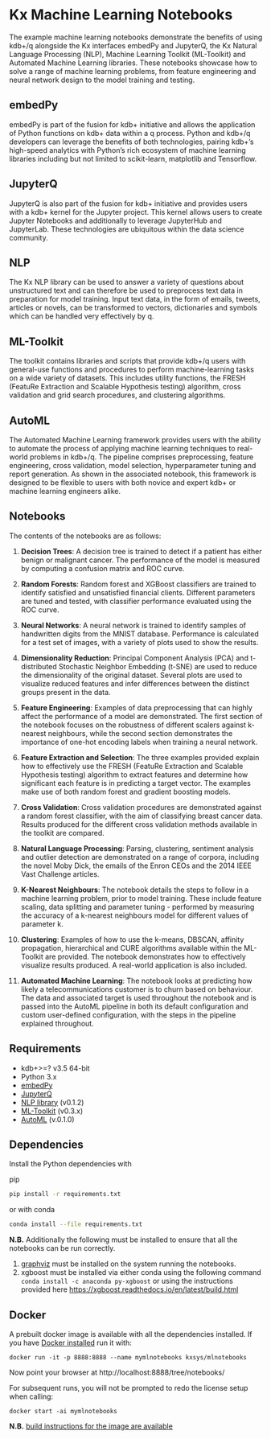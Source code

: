 # Kx Machine Learning Notebooks

The example machine learning notebooks demonstrate the benefits of using kdb+/q alongside the Kx interfaces embedPy and JupyterQ, the Kx Natural Language Processing (NLP), Machine Learning Toolkit (ML-Toolkit) and Automated Machine Learning libraries. These notebooks showcase how to solve a range of machine learning problems, from feature engineering and neural network design to the model training and testing.

## embedPy

embedPy is part of the fusion for kdb+ initiative and allows the application of Python functions on kdb+ data within a q process. Python and kdb+/q developers can leverage the benefits of both technologies, pairing kdb+’s high-speed analytics with Python’s rich ecosystem of machine learning libraries including but not limited to scikit-learn, matplotlib and Tensorflow.

## JupyterQ

JupyterQ is also part of the fusion for kdb+ initiative and provides users with a kdb+ kernel for the Jupyter project. This kernel allows users to create Jupyter Notebooks and additionally to leverage JupyterHub and JupyterLab. These technologies are ubiquitous within the data science community.

## NLP

The Kx NLP library can be used to answer a variety of questions about unstructured text and can therefore be used to preprocess text data in preparation for model training. Input text data, in the form of emails, tweets, articles or novels, can be transformed to vectors, dictionaries and symbols which can be handled very effectively by q.

## ML-Toolkit

The toolkit contains libraries and scripts that provide kdb+/q users with general-use functions and procedures to perform machine-learning tasks on a wide variety of datasets. This includes utility functions, the FRESH (FeatuRe Extraction and Scalable Hypothesis testing) algorithm, cross validation and grid search procedures, and clustering algorithms.

## AutoML

The Automated Machine Learning framework provides users with the ability to automate the process of applying machine learning techniques to real-world problems in kdb+/q. The pipeline comprises preprocessing, feature engineering, cross validation, model selection, hyperparameter tuning and report generation. As shown in the associated notebook, this framework is designed to be flexible to users with both novice and expert kdb+ or machine learning engineers alike.

## Notebooks
The contents of the notebooks are as follows:

1. **Decision Trees**: A decision tree is trained to detect if a patient has either benign or malignant cancer. The performance of the model is measured by computing a confusion matrix and ROC curve.

2. **Random Forests**: Random forest and XGBoost classifiers are trained to identify satisfied and unsatisfied financial clients. Different parameters are tuned and tested, with classifier performance evaluated using the ROC curve.

3. **Neural Networks**: A neural network is trained to identify samples of handwritten digits from the MNIST database. Performance is calculated for a test set of images, with a variety of plots used to show the results.

4. **Dimensionality Reduction**: Principal Component Analysis (PCA) and t-distributed Stochastic Neighbor Embedding (t-SNE) are used to reduce the dimensionality of the original dataset. Several plots are used to visualize reduced features and infer differences between the distinct groups present in the data.

5. **Feature Engineering**: Examples of data preprocessing that can highly affect the performance of a model are demonstrated. The first section of the notebook focuses on the robustness of different scalers against k-nearest neighbours, while the second section demonstrates the importance of one-hot encoding labels when training a neural network.

6. **Feature Extraction and Selection**: The three examples provided explain how to effectively use the FRESH (FeatuRe Extraction and Scalable Hypothesis testing) algorithm to extract features and determine how significant each feature is in predicting a target vector. The examples make use of both random forest and gradient boosting models.

7. **Cross Validation**: Cross validation procedures are demonstrated against a random forest classifier, with the aim of classifying breast cancer data. Results produced for the different cross validation methods available in the toolkit are compared.

8. **Natural Language Processing**: Parsing, clustering, sentiment analysis and outlier detection are demonstrated on a range of corpora, including the novel Moby Dick, the emails of the Enron CEOs and the 2014 IEEE Vast Challenge articles.

9. **K-Nearest Neighbours**: The notebook details the steps to follow in a machine learning problem, prior to model training. These include feature scaling, data splitting and parameter tuning - performed by measuring the accuracy of a k-nearest neighbours model for different values of parameter k.

10. **Clustering**: Examples of how to use the k-means, DBSCAN, affinity propagation, hierarchical and CURE algorithms available within the ML-Toolkit are provided. The notebook demonstrates how to effectively visualize results produced. A real-world application is also included.

11. **Automated Machine Learning**: The notebook looks at predicting how likely a telecommunications customer is to churn based on behaviour. The data and associated target is used throughout the notebook and is passed into the AutoML pipeline in both its default configuration and custom user-defined configuration, with the steps in the pipeline explained throughout.

## Requirements 

- kdb+>=? v3.5 64-bit
- Python 3.x
- [embedPy](https://github.com/KxSystems/embedPy)
- [JupyterQ](https://github.com/KxSystems/jupyterq)
- [NLP library](https://github.com/KxSystems/nlp) (v0.1.2)
- [ML-Toolkit](https://github.com/KxSystems/ml) (v0.3.x)
- [AutoML](https://github.com/KxSystems/automl) (v.0.1.0)

## Dependencies

Install the Python dependencies with

pip
```bash
pip install -r requirements.txt
```
or with conda
```bash
conda install --file requirements.txt
```

**N.B.** Additionally the following must be installed to ensure that all the notebooks can be run correctly.

1. [graphviz](http://www.graphviz.org/download/) must be installed on the system running the notebooks.
2. xgboost must be installed via either conda using the following command `conda install -c anaconda py-xgboost` or using the instructions provided here https://xgboost.readthedocs.io/en/latest/build.html

## Docker

A prebuilt docker image is available with all the dependencies installed. If you have [Docker installed](https://www.docker.com/community-edition) run it with:

	docker run -it -p 8888:8888 --name mymlnotebooks kxsys/mlnotebooks

Now point your browser at http://localhost:8888/tree/notebooks/

For subsequent runs, you will not be prompted to redo the license setup when calling:

	docker start -ai mymlnotebooks


**N.B.** [build instructions for the image are available](docker/README.md)